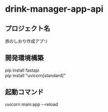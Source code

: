 # drink-manager-app-api

## プロジェクト名
旅のしおり作成アプリ

## 開発環境構築
pip install fastapi  
pip install "uvicorn[standard]"

## 起動コマンド
uvicorn main:app --reload
